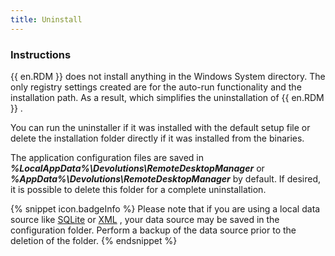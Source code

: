 ```yaml
---
title: Uninstall
---
```

### Instructions 

{{ en.RDM }} does not install anything in the Windows System directory. The only registry settings created are for the auto-run functionality and the installation path. As a result, which simplifies the uninstallation of {{ en.RDM }} .  

You can run the uninstaller if it was installed with the default setup file or delete the installation folder directly if it was installed from the binaries.  

The application configuration files are saved in ***%LocalAppData%\Devolutions\RemoteDesktopManager*** or ***%AppData%\Devolutions\RemoteDesktopManager*** by default. If desired, it is possible to delete this folder for a complete uninstallation.  

{% snippet icon.badgeInfo %} 
Please note that if you are using a local data source like [SQLite](/rdm/windows/data-sources/data-sources-types/sqlite/) or [XML](/rdm/windows/data-sources/data-sources-types/xml/) , your data source may be saved in the configuration folder. Perform a backup of the data source prior to the deletion of the folder. 
{% endsnippet %}
 

